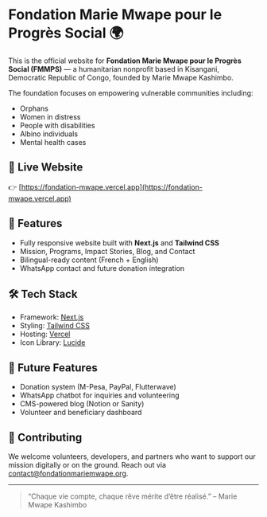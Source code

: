 # Fondation Marie Mwape pour le Progrès Social 🌍

This is the official website for **Fondation Marie Mwape pour le Progrès Social (FMMPS)** — a humanitarian nonprofit based in Kisangani, Democratic Republic of Congo, founded by Marie Mwape Kashimbo.

The foundation focuses on empowering vulnerable communities including:
- Orphans
- Women in distress
- People with disabilities
- Albino individuals
- Mental health cases

## 🔗 Live Website
👉 [https://fondation-mwape.vercel.app](https://fondation-mwape.vercel.app)

## 📸 Features

- Fully responsive website built with **Next.js** and **Tailwind CSS**
- Mission, Programs, Impact Stories, Blog, and Contact
- Bilingual-ready content (French + English)
- WhatsApp contact and future donation integration

## 🛠️ Tech Stack

- Framework: [Next.js](https://nextjs.org)
- Styling: [Tailwind CSS](https://tailwindcss.com)
- Hosting: [Vercel](https://vercel.com)
- Icon Library: [Lucide](https://lucide.dev)

## 🚀 Future Features

- Donation system (M-Pesa, PayPal, Flutterwave)
- WhatsApp chatbot for inquiries and volunteering
- CMS-powered blog (Notion or Sanity)
- Volunteer and beneficiary dashboard

## 🤝 Contributing

We welcome volunteers, developers, and partners who want to support our mission digitally or on the ground. Reach out via [contact@fondationmariemwape.org](mailto:contact@fondationmariemwape.org).

---

> “Chaque vie compte, chaque rêve mérite d’être réalisé.” – Marie Mwape Kashimbo

